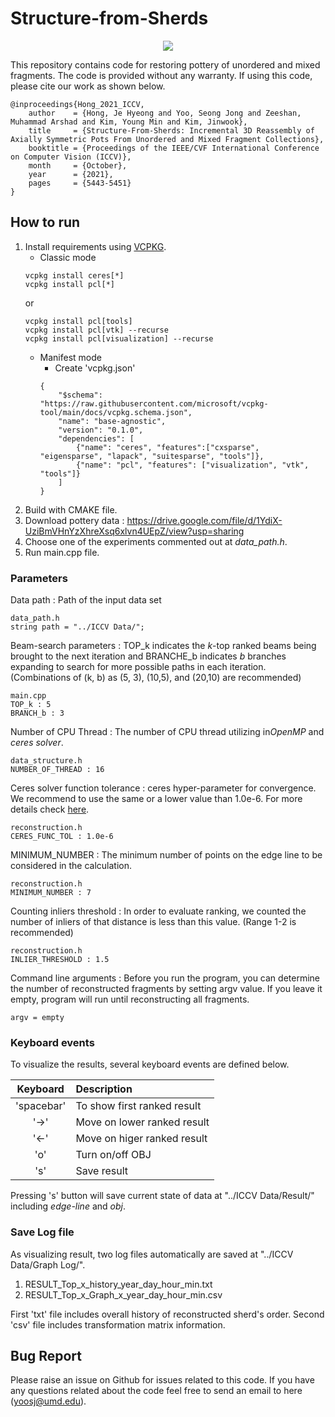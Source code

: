 
# Structure-from-Sherds 
 <p align="center">
 <img src="https://github.com/SeongJong-Yoo/structure-from-sherds/blob/main/etc/Pot%20reconstruction.gif">
 </p>
 
 This repository contains code for restoring pottery of unordered and mixed fragments. The code is provided without any warranty. If using this code, please cite our work as shown below. 

	@inproceedings{Hong_2021_ICCV,
    	author    = {Hong, Je Hyeong and Yoo, Seong Jong and Zeeshan, Muhammad Arshad and Kim, Young Min and Kim, Jinwook},
    	title     = {Structure-From-Sherds: Incremental 3D Reassembly of Axially Symmetric Pots From Unordered and Mixed Fragment Collections},
    	booktitle = {Proceedings of the IEEE/CVF International Conference on Computer Vision (ICCV)},
    	month     = {October},
    	year      = {2021},
    	pages     = {5443-5451}
	}

## How to run
1. Install requirements using [VCPKG](https://vcpkg.io/en/).
    * Classic mode
    ```
    vcpkg install ceres[*]
    vcpkg install pcl[*] 
    ```
    or
    ``` 
    vcpkg install pcl[tools]
    vcpkg install pcl[vtk] --recurse
    vcpkg install pcl[visualization] --recurse
    ```
	* Manifest mode
        - Create 'vcpkg.json'
        ```
        {
            "$schema": "https://raw.githubusercontent.com/microsoft/vcpkg-tool/main/docs/vcpkg.schema.json",
            "name": "base-agnostic",
            "version": "0.1.0",
            "dependencies": [
                {"name": "ceres", "features":["cxsparse", "eigensparse", "lapack", "suitesparse", "tools"]},
                {"name": "pcl", "features": ["visualization", "vtk", "tools"]}
            ]
        }
        ```
2. Build with CMAKE file.
3. Download pottery data : https://drive.google.com/file/d/1YdiX-UziBmVHnYzXhreXsq6xlvn4UEpZ/view?usp=sharing
5. Choose one of the experiments commented out at *data_path.h*. 
6. Run main.cpp file.

### Parameters
Data path : Path of the input data set  

	data_path.h
	string path = "../ICCV Data/"; 

Beam-search parameters : TOP_k indicates the *k*-top ranked beams being brought to the next iteration and BRANCHE_b indicates *b* branches expanding to search for more possible paths in each iteration. (Combinations of (k, b) as (5, 3), (10,5), and (20,10) are recommended)

	main.cpp
	TOP_k : 5
	BRANCH_b : 3

Number of CPU Thread : The number of CPU thread utilizing in*OpenMP* and *ceres solver*.
	
	data_structure.h
	NUMBER_OF_THREAD : 16

Ceres solver function tolerance : ceres hyper-parameter for convergence. We recommend to use the same or a lower value than 1.0e-6. For more details check [here](http://ceres-solver.org/nnls_solving.html). 

	reconstruction.h
	CERES_FUNC_TOL : 1.0e-6

MINIMUM_NUMBER : The minimum number of points on the edge line  to be considered in the calculation.

	reconstruction.h
	MINIMUM_NUMBER : 7

Counting inliers threshold : In order to evaluate ranking, we counted the number of inliers of that distance is less than this value. (Range 1-2 is recommended)

	reconstruction.h
	INLIER_THRESHOLD : 1.5

Command line arguments : Before you run the program, you can determine the number of reconstructed fragments by setting argv value. If you leave it empty, program will run until reconstructing all fragments.

	argv = empty 

### Keyboard events
To visualize the results, several keyboard events are defined below. 

|Keyboard|Description|
|:---:|:---|
|'spacebar'| To show first ranked result|
|'->'| Move on lower ranked result|
|'<-'|Move on higer ranked result|
|'o' |Turn on/off OBJ
|'s'|Save result

Pressing 's' button will save current state of data at "../ICCV Data/Result/" including *edge-line* and *obj*. 

### Save Log file
As visualizing result, two log files automatically are saved at "../ICCV Data/Graph Log/".

1. RESULT_Top_x_history_year_day_hour_min.txt
2. RESULT_Top_x_Graph_x_year_day_hour_min.csv

First 'txt' file includes overall history of reconstructed sherd's order. Second 'csv' file includes transformation matrix information. 


## Bug Report
Please raise an issue on Github for issues related to this code. If you have any questions related about the code feel free to send an email to here (yoosj@umd.edu). 
